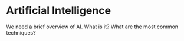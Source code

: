 # Artificial Intelligence

We need a brief overview of AI. What is it? What are the most common techniques?
